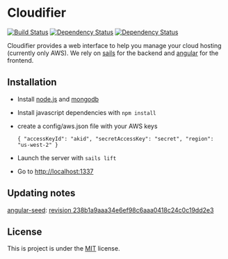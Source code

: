 # Cloudifier

[![Build Status](https://travis-ci.org/netantho/cloudifier.svg?branch=master)](https://travis-ci.org/netantho/cloudifier)
[![Dependency Status](https://www.versioneye.com/user/projects/534254f6e97a465ad90001ea/badge.png)](https://www.versioneye.com/user/projects/534254f6e97a465ad90001ea)
[![Dependency Status](https://www.versioneye.com/user/projects/53425514e97a46adb0000173/badge.png)](https://www.versioneye.com/user/projects/53425514e97a46adb0000173)

Cloudifier provides a web interface to help you manage your cloud hosting (currently only AWS).
We rely on [sails](http://sailsjs.org) for the backend and [angular](http://angularjs.org/) for the frontend.

## Installation

- Install [node.js](http://nodejs.org/) and [mongodb](http://www.mongodb.org/)
- Install javascript dependencies with ```npm install```
- create a config/aws.json file with your AWS keys

  `{ "accessKeyId": "akid", "secretAccessKey": "secret", "region": "us-west-2" }`

- Launch the server with ```sails lift```
- Go to [http://localhost:1337](http://localhost:1337)

## Updating notes

[angular-seed](https://github.com/angular/angular-seed): [revision 238b1a9aaa34e6ef98c6aaa0418c24c0c19dd2e3](https://github.com/angular/angular-seed/commit/238b1a9aaa34e6ef98c6aaa0418c24c0c19dd2e3)

## License

This is project is under the [MIT](https://github.com/netantho/cloudifier/blob/master/LICENSE) license.
